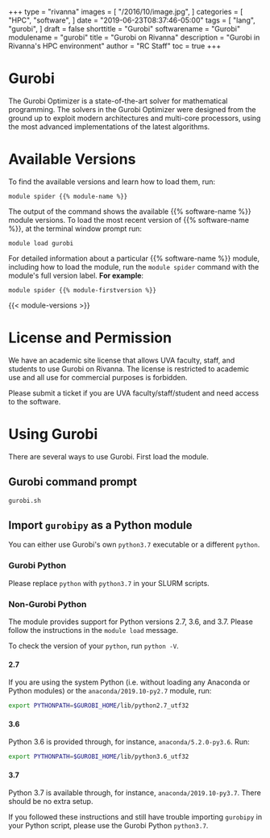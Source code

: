 +++
type = "rivanna"
images = [
  "/2016/10/image.jpg",
]
categories = [
  "HPC",
  "software",
]
date = "2019-06-23T08:37:46-05:00"
tags = [
  "lang",
  "gurobi",
]
draft = false
shorttitle = "Gurobi"
softwarename = "Gurobi"
modulename = "gurobi"
title = "Gurobi on Rivanna"
description = "Gurobi in Rivanna's HPC environment"
author = "RC Staff"
toc = true
+++

# Gurobi

The Gurobi Optimizer is a state-of-the-art solver for mathematical programming. The solvers in the Gurobi Optimizer were designed from the ground up to exploit modern architectures and multi-core processors, using the most advanced implementations of the latest algorithms.

# Available Versions
To find the available versions and learn how to load them, run:
```
module spider {{% module-name %}}
```

The output of the command shows the available {{% software-name %}} module versions. To load the most recent version of {{% software-name %}}, at the terminal window prompt run:
```
module load gurobi
```

For detailed information about a particular {{% software-name %}} module, including how to load the module, run the `module spider` command with the module's full version label. __For example__:
```
module spider {{% module-firstversion %}}
```

{{< module-versions >}}

# License and Permission

We have an academic site license that allows UVA faculty, staff, and students to use Gurobi on Rivanna. The license is restricted to academic use and all use for commercial purposes is forbidden.

Please submit a ticket if you are UVA faculty/staff/student and need access to the software.

# Using Gurobi

There are several ways to use Gurobi. First load the module.

## Gurobi command prompt
```
gurobi.sh
```

## Import `gurobipy` as a Python module

You can either use Gurobi's own `python3.7` executable or a different `python`.

### Gurobi Python
Please replace `python` with `python3.7` in your SLURM scripts.

### Non-Gurobi Python
The module provides support for Python versions 2.7, 3.6, and 3.7. Please follow the instructions in the `module load` message.

To check the version of your `python`, run `python -V`.

#### 2.7
If you are using the system Python (i.e. without loading any Anaconda or Python modules) or the `anaconda/2019.10-py2.7` module, run:
```bash
export PYTHONPATH=$GUROBI_HOME/lib/python2.7_utf32
```

#### 3.6
Python 3.6 is provided through, for instance, `anaconda/5.2.0-py3.6`. Run:
```bash
export PYTHONPATH=$GUROBI_HOME/lib/python3.6_utf32
```

#### 3.7
Python 3.7 is available through, for instance, `anaconda/2019.10-py3.7`. There should be no extra setup.

If you followed these instructions and still have trouble importing `gurobipy` in your Python script, please use the Gurobi Python `python3.7`.
